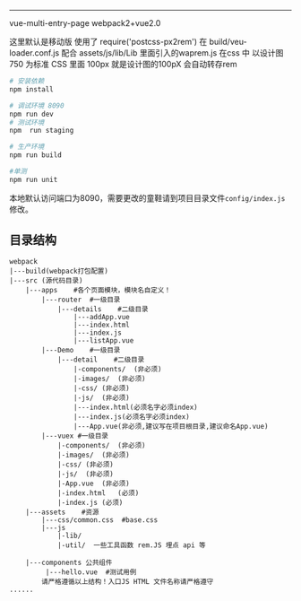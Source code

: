 ********************************************************************************
vue-multi-entry-page webpack2+vue2.0

这里默认是移动版 使用了  require('postcss-px2rem') 在 build/veu-loader.conf.js
配合 assets/js/lib/Lib 里面引入的waprem.js  在css 中 以设计图 750 为标准 CSS 里面 100px 就是设计图的100pX 会自动转存rem 

``` bash
# 安装依赖
npm install

# 调试环境 8090
npm run dev
# 测试环境
npm  run staging

# 生产环境
npm run build

#单测
npm run unit 
```
本地默认访问端口为8090，需要更改的童鞋请到项目目录文件`config/index.js`修改。

## 目录结构
```
webpack
|---build(webpack打包配置)
|---src (源代码目录)
    |---apps    #各个页面模块，模块名自定义！
        |---router  #一级目录
            |---details    #二级目录
                |---addApp.vue
                |---index.html
                |---index.js
                |---listApp.vue
        |---Demo    #一级目录
            |---detail    #二级目录
                |-components/  (非必须)
                |-images/  (非必须)
                |-css/ (非必须)
                |-js/  (非必须)		
                |---index.html(必须名字必须index)
                |---index.js(必须名字必须index)
                |---App.vue(非必须,建议写在项目根目录,建议命名App.vue)
        |---vuex #一级目录
            |-components/  (非必须)
            |-images/  (非必须)
            |-css/ (非必须)
            |-js/  (非必须)
            |-App.vue  (非必须)
            |-index.html   (必须)
            |-index.js (必须)
    |---assets    #资源
        |---css/common.css  #base.css
        |---js
            |-lib/  
            |-util/  一些工具函数 rem.JS 埋点 api 等
           
    |---components 公共组件
         |---hello.vue  #测试用例
        请严格遵循以上结构！入口JS HTML 文件名称请严格遵守
......

```
